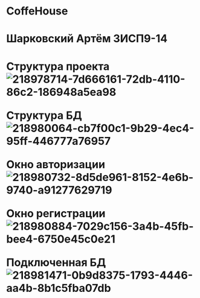 # CoffeHouse
<h1>Шарковский Артём 3ИСП9-14<h1/>
  
<b>Структура проекта<b/>
![218978714-7d666161-72db-4110-86c2-186948a5ea98](https://user-images.githubusercontent.com/106968938/219649667-f58e5850-5446-4f00-83f3-92e67107c63a.png)

<b>Структура БД<b/>
![218980064-cb7f00c1-9b29-4ec4-95ff-446777a76957](https://user-images.githubusercontent.com/106968938/219649688-5ffa14aa-9c40-47b0-a49a-53575edd2909.png)

<b>Окно авторизации<b/>
![218980732-8d5de961-8152-4e6b-9740-a91277629719](https://user-images.githubusercontent.com/106968938/219649717-a7097e40-892e-4fde-955d-8c33fe2c5a7c.png)

<b>Окно регистрации <b/>
![218980884-7029c156-3a4b-45fb-bee4-6750e45c0e21](https://user-images.githubusercontent.com/106968938/219649737-b2be5d5a-b318-4ec7-a7cf-a017a7669cda.png)
  
  <b>Подключенная БД<b/>
![218981471-0b9d8375-1793-4446-aa4b-8b1c5fba07db](https://user-images.githubusercontent.com/106968938/219650187-45f7288e-9c93-4725-919c-065f55d26b32.png)

